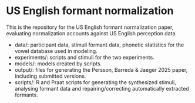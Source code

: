 # US English formant normalization
This is the repository for the US English formant normalization paper, evaluating normalization accounts against US English perception data.
- data/: participant data, stimuli formant data, phonetic statistics for the vowel database used in modeling.
- experiments/: scripts and stimuli for the two experiments.
- models/: models created by scripts.
- output/: files for generating the Persson, Barreda & Jaeger 2025 paper, including submitted versions.
- scripts/: R and Praat scripts for generating the synthesized stimuli, analysing formant data and repairing/correcting automatically extracted formants.